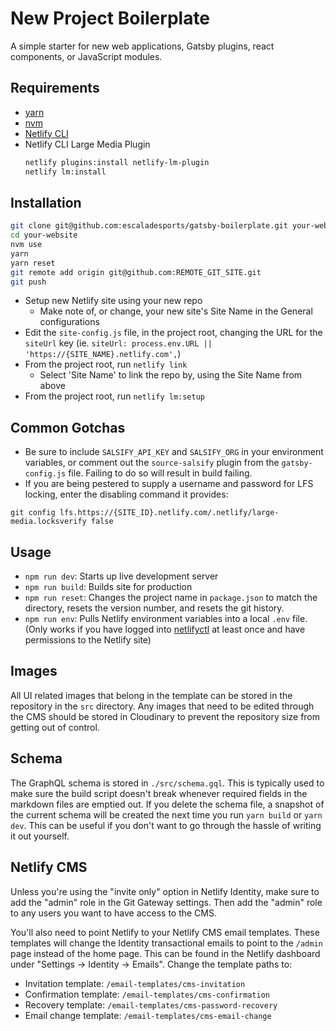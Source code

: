 # New Project Boilerplate

A simple starter for new web applications, Gatsby plugins, react components, or JavaScript modules.

## Requirements

- [yarn](https://yarnpkg.com/)
- [nvm](https://github.com/creationix/nvm)
- [Netlify CLI](https://www.netlify.com/docs/cli/)
- Netlify CLI Large Media Plugin
  ```bash
  netlify plugins:install netlify-lm-plugin
  netlify lm:install
  ```

## Installation

```bash
git clone git@github.com:escaladesports/gatsby-boilerplate.git your-website
cd your-website
nvm use
yarn
yarn reset
git remote add origin git@github.com:REMOTE_GIT_SITE.git
git push
```

- Setup new Netlify site using your new repo
  - Make note of, or change, your new site's Site Name in the General configurations
- Edit the `site-config.js` file, in the project root, changing the URL for the `siteUrl` key (ie. `siteUrl: process.env.URL || 'https://{SITE_NAME}.netlify.com',`)
- From the project root, run `netlify link`
  - Select 'Site Name' to link the repo by, using the Site Name from above
- From the project root, run `netlify lm:setup`

## Common Gotchas

- Be sure to include `SALSIFY_API_KEY` and `SALSIFY_ORG` in your environment variables, or comment out the `source-salsify` plugin from the `gatsby-config.js` file. Failing to do so will result in build failing.
- If you are being pestered to supply a username and password for LFS locking, enter the disabling command it provides:

```git config lfs.https://{SITE_ID}.netlify.com/.netlify/large-media.locksverify false```

## Usage

- `npm run dev`: Starts up live development server
- `npm run build`: Builds site for production
- `npm run reset`: Changes the project name in `package.json` to match the directory, resets the version number, and resets the git history.
- `npm run env`: Pulls Netlify environment variables into a local `.env` file. (Only works if you have logged into [netlifyctl](https://github.com/netlify/netlifyctl#command-line-login) at least once and have permissions to the Netlify site)

## Images

All UI related images that belong in the template can be stored in the repository in the `src` directory. Any images that need to be edited through the CMS should be stored in Cloudinary to prevent the repository size from getting out of control.

## Schema

The GraphQL schema is stored in `./src/schema.gql`. This is typically used to make sure the build script doesn't break whenever required fields in the markdown files are emptied out. If you delete the schema file, a snapshot of the current schema will be created the next time you run `yarn build` or `yarn dev`. This can be useful if you don't want to go through the hassle of writing it out yourself.

## Netlify CMS

Unless you're using the "invite only" option in Netlify Identity, make sure to add the "admin" role in the Git Gateway settings. Then add the "admin" role to any users you want to have access to the CMS.

You'll also need to point Netlify to your Netlify CMS email templates. These templates will change the Identity transactional emails to point to the `/admin` page instead of the home page. This can be found in the Netlify dashboard under "Settings -> Identity -> Emails". Change the template paths to:

- Invitation template: `/email-templates/cms-invitation`
- Confirmation template: `/email-templates/cms-confirmation`
- Recovery template: `/email-templates/cms-password-recovery`
- Email change template: `/email-templates/cms-email-change`